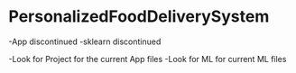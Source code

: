 # PersonalizedFoodDeliverySystem

-App discontinued 
-sklearn discontinued

-Look for Project for the current App files
-Look for ML for current ML files
